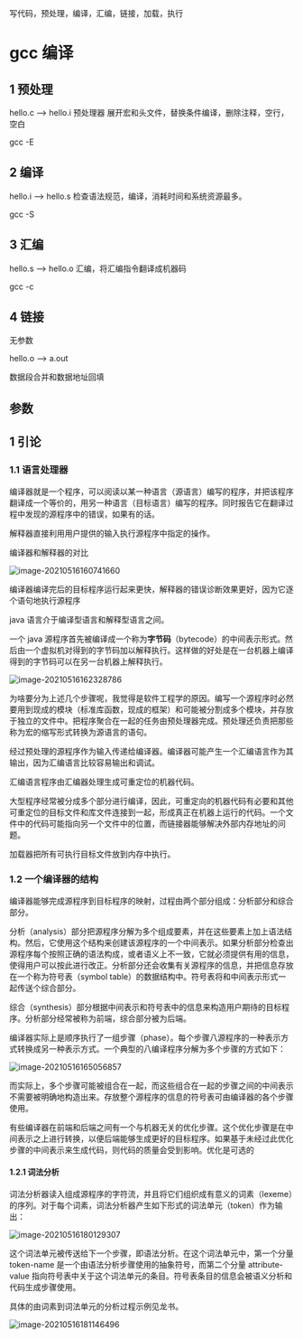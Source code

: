 写代码，预处理，编译，汇编，链接，加载，执行

# gcc 编译

## 1 预处理

hello.c --> hello.i 预处理器 展开宏和头文件，替换条件编译，删除注释，空行，空白

gcc -E

## 2 编译

hello.i --> hello.s 检查语法规范，编译，消耗时间和系统资源最多。

gcc -S

## 3 汇编

hello.s --> hello.o 汇编，将汇编指令翻译成机器码

gcc -c 

## 4 链接

无参数

hello.o --> a.out

数据段合并和数据地址回填

## 参数



## 1 引论



### 1.1 语言处理器

编译器就是一个程序，可以阅读以某一种语言（源语言）编写的程序，并把该程序翻译成一个等价的，用另一种语言（目标语言）编写的程序。同时报告它在翻译过程中发现的源程序中的错误，如果有的话。

解释器直接利用用户提供的输入执行源程序中指定的操作。

编译器和解释器的对比

![image-20210516160741660](assets/image-20210516160741660.png)

编译器编译完后的目标程序运行起来更快，解释器的错误诊断效果更好，因为它逐个语句地执行源程序

java 语言介于编译型语言和解释型语言之间。

一个 java 源程序首先被编译成一个称为**字节码**（bytecode）的中间表示形式。然后由一个虚拟机对得到的字节码加以解释执行。这样做的好处是在一台机器上编译得到的字节码可以在另一台机器上解释执行。

![image-20210516162328786](assets/image-20210516162328786.png)

为啥要分为上述几个步骤呢，我觉得是软件工程学的原因。编写一个源程序时必然要用到现成的模块（标准库函数，现成的框架）和可能被分割成多个模块，并存放于独立的文件中。把程序聚合在一起的任务由预处理器完成。预处理还负责把那些称为宏的缩写形式转换为源语言的语句。

经过预处理的源程序作为输入传递给编译器。编译器可能产生一个汇编语言作为其输出，因为汇编语言比较容易输出和调试。

汇编语言程序由汇编器处理生成可重定位的机器代码。

大型程序经常被分成多个部分进行编译，因此，可重定向的机器代码有必要和其他可重定位的目标文件和库文件连接到一起，形成真正在机器上运行的代码。一个文件中的代码可能指向另一个文件中的位置，而链接器能够解决外部内存地址的问题。

加载器把所有可执行目标文件放到内存中执行。

### 1.2 一个编译器的结构

编译器能够完成源程序到目标程序的映射，过程由两个部分组成：分析部分和综合部分。

分析（analysis）部分把源程序分解为多个组成要素，并在这些要素上加上语法结构。然后，它使用这个结构来创建该源程序的一个中间表示。如果分析部分检查出源程序每个按照正确的语法构成，或者语义上不一致，它就必须提供有用的信息，使得用户可以按此进行改正。分析部分还会收集有关源程序的信息，并把信息存放在一个称为符号表（symbol table）的数据结构中。符号表将和中间表示形式一起传送个综合部分。

综合（synthesis）部分根据中间表示和符号表中的信息来构造用户期待的目标程序。分析部分经常被称为前端，综合部分被为后端。

编译器实际上是顺序执行了一组步骤（phase）。每个步骤八源程序的一种表示方式转换成另一种表示方式。一个典型的八编译程序分解为多个步骤的方式如下：

![image-20210516165056857](assets/image-20210516165056857.png)

而实际上，多个步骤可能被组合在一起，而这些组合在一起的步骤之间的中间表示不需要被明确地构造出来。存放整个源程序的信息的符号表可由编译器的各个步骤使用。

有些编译器在前端和后端之间有一个与机器无关的优化步骤。这个优化步骤是在中间表示之上进行转换，以便后端能够生成更好的目标程序。如果基于未经过此优化步骤的中间表示来生成代码，则代码的质量会受到影响。优化是可选的

#### 1.2.1 词法分析

词法分析器读入组成源程序的字符流，并且将它们组织成有意义的词素（lexeme）的序列。对于每个词素，词法分析器产生如下形式的词法单元（token）作为输出：

![image-20210516180129307](assets/image-20210516180129307.png)

这个词法单元被传送给下一个步骤，即语法分析。在这个词法单元中，第一个分量 token-name 是一个由语法分析步骤使用的抽象符号，而第二个分量 attribute-value 指向符号表中关于这个词法单元的条目。符号表条目的信息会被语义分析和代码生成步骤使用。

具体的由词素到词法单元的分析过程示例见龙书。

![image-20210516181146496](assets/image-20210516181146496.png)

